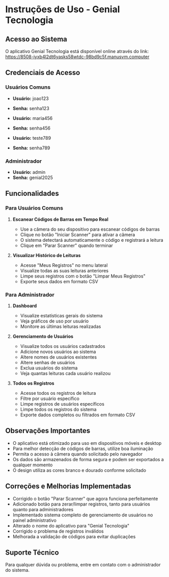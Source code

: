 # Instruções de Uso - Genial Tecnologia

## Acesso ao Sistema

O aplicativo Genial Tecnologia está disponível online através do link:
https://8508-iyxb4l2dt6yasks58wtdc-98bd9c5f.manusvm.computer

## Credenciais de Acesso

### Usuários Comuns
- **Usuário:** joao123
- **Senha:** senha123

- **Usuário:** maria456
- **Senha:** senha456

- **Usuário:** teste789
- **Senha:** senha789

### Administrador
- **Usuário:** admin
- **Senha:** genial2025

## Funcionalidades

### Para Usuários Comuns
1. **Escanear Códigos de Barras em Tempo Real**
   - Use a câmera do seu dispositivo para escanear códigos de barras
   - Clique no botão "Iniciar Scanner" para ativar a câmera
   - O sistema detectará automaticamente o código e registrará a leitura
   - Clique em "Parar Scanner" quando terminar

2. **Visualizar Histórico de Leituras**
   - Acesse "Meus Registros" no menu lateral
   - Visualize todas as suas leituras anteriores
   - Limpe seus registros com o botão "Limpar Meus Registros"
   - Exporte seus dados em formato CSV

### Para Administrador
1. **Dashboard**
   - Visualize estatísticas gerais do sistema
   - Veja gráficos de uso por usuário
   - Monitore as últimas leituras realizadas

2. **Gerenciamento de Usuários**
   - Visualize todos os usuários cadastrados
   - Adicione novos usuários ao sistema
   - Altere nomes de usuários existentes
   - Altere senhas de usuários
   - Exclua usuários do sistema
   - Veja quantas leituras cada usuário realizou

3. **Todos os Registros**
   - Acesse todos os registros de leitura
   - Filtre por usuário específico
   - Limpe registros de usuários específicos
   - Limpe todos os registros do sistema
   - Exporte dados completos ou filtrados em formato CSV

## Observações Importantes

- O aplicativo está otimizado para uso em dispositivos móveis e desktop
- Para melhor detecção de códigos de barras, utilize boa iluminação
- Permita o acesso à câmera quando solicitado pelo navegador
- Os dados são armazenados de forma segura e podem ser exportados a qualquer momento
- O design utiliza as cores branco e dourado conforme solicitado

## Correções e Melhorias Implementadas

- Corrigido o botão "Parar Scanner" que agora funciona perfeitamente
- Adicionado botão para zerar/limpar registros, tanto para usuários quanto para administradores
- Implementado sistema completo de gerenciamento de usuários no painel administrativo
- Alterado o nome do aplicativo para "Genial Tecnologia"
- Corrigido o problema de registros inválidos
- Melhorada a validação de códigos para evitar duplicações

## Suporte Técnico

Para qualquer dúvida ou problema, entre em contato com o administrador do sistema.
